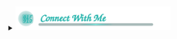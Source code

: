 <!-- ===================== CONNECT WITH ME (GitHub-safe) ===================== -->
<details>
  <!-- SUMMARY (click to open/close) -->
  <summary align="center">
    <img src="Assets/connect.svg?v=4" alt="Connect With Me" width="310">
  </summary>
  <!-- PROFILE VIEWS -->
  <p align="left">
    <img src="https://komarev.com/ghpvc/?username=Someshdiwan&label=Profile%20views&color=0e75b6&style=flat"
         alt="Profile views counter" height="22">
  </p>
  <!-- ICON GRID -->
  <table>
    <tr>
      <td align="center" width="180">
        <a href="https://www.codechef.com/users/someshdiwan7" target="_blank" rel="noopener">
          <img src="https://img.icons8.com/color/96/codechef.png"
               alt="CodeChef logo" width="108" height="88">
          <br><sub>CodeChef</sub>
        </a>
      </td>
      <td align="center" width="180">
        <a href="https://ankiweb.net/shared/decks?search=Vocabulary%20Vault%20%E2%80%94%20Rich%20English%20vocab%20flashcards"
           target="_blank" rel="noopener">
          <img src="https://cdn.jsdelivr.net/gh/simple-icons/simple-icons/icons/anki.svg"
               alt="Anki — Vocabulary Vault" width="48" height="48">
          <br><sub>Anki Vault</sub>
        </a>
      </td>
      <td align="center" width="180">
        <a href="https://leetcode.com/u/someshdiwan/" target="_blank" rel="noopener">
          <img src="https://img.icons8.com/?size=100&id=wDGo581Ea5Nf&format=png&color=000000"
               alt="LeetCode logo" width="48" height="48">
          <br><sub>LeetCode</sub>
        </a>
      </td>
    </tr>
    <tr>
      <td align="center">
        <a href="https://huggingface.co/CodeWithSomesh" target="_blank" rel="noopener">
          <img src="https://huggingface.co/front/assets/huggingface_logo-noborder.svg"
               alt="Hugging Face logo" width="48" height="48">
          <br><sub>Hugging Face</sub>
        </a>
      </td>
      <td align="center">
        <a href="https://www.producthunt.com/@someshdiwan" target="_blank" rel="noopener">
          <img src="https://cdn.simpleicons.org/producthunt/DA552F"
               alt="Product Hunt logo" width="48" height="48">
          <br><sub>Product Hunt</sub>
        </a>
      </td>
      <td align="center">
        <a href="https://medium.com/@SomeshDiwan" target="_blank" rel="noopener">
          <img src="https://cdn.jsdelivr.net/gh/simple-icons/simple-icons/icons/medium.svg"
               alt="Medium logo" width="48" height="48">
          <br><sub>Medium</sub>
        </a>
      </td>
    </tr>
    <tr>
      <td align="center">
        <a href="https://www.duolingo.com/profile/Somesh99?via=share_profile_link"
           target="_blank" rel="noopener">
          <img src="https://img.icons8.com/color/96/duolingo-logo.png"
               alt="Duolingo logo" width="48" height="48">
          <br><sub>Duolingo</sub>
        </a>
      </td>
      <td align="center">
        <a href="https://wakatime.com/@SomeshDiwan" target="_blank" rel="noopener">
          <img src="https://cdn.jsdelivr.net/gh/simple-icons/simple-icons/icons/wakatime.svg"
               alt="WakaTime logo" width="48" height="48">
          <br><sub>WakaTime</sub>
        </a>
      </td>
      <td align="center">
        <a href="https://www.notion.com/@someshdiwan" target="_blank" rel="noopener">
          <img src="https://cdn.jsdelivr.net/gh/simple-icons/simple-icons/icons/notion.svg"
               alt="Notion logo" width="48" height="48">
          <br><sub>Notion</sub>
        </a>
      </td>
    </tr>
  </table>
  <br>
</details>
<!-- =================== END CONNECT WITH ME (GitHub-safe) =================== -->